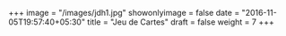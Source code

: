 +++
image = "/images/jdh1.jpg"
showonlyimage = false
date = "2016-11-05T19:57:40+05:30"
title = "Jeu de Cartes"
draft = false
weight = 7
+++

